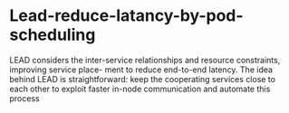 # Lead-reduce-latancy-by-pod-scheduling
LEAD considers the inter-service relationships and resource constraints, improving service place- ment to reduce end-to-end latency. The idea behind LEAD is straightforward: keep the cooperating services close to each other to exploit faster in-node communication and automate this process
